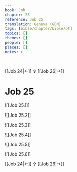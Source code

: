 ```yaml
---
book: Job
chapter: 25
reference: Job 25
translation: Geneva (GEN)
tags: [bible/chapter/bible/ot]
topics: []
themes: []
people: []
places: []
notes: >
  
---
```


[[Job 24|<-]] ✞ [[Job 26|->]]

# Job 25

![[Job 25.1]]

![[Job 25.2]]

![[Job 25.3]]

![[Job 25.4]]

![[Job 25.5]]

![[Job 25.6]]

[[Job 24|<-]] ✞ [[Job 26|->]]

